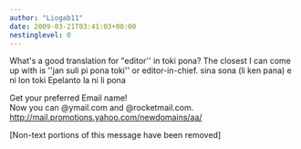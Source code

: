 ```yaml
---
author: "Liogab11"
date: 2009-03-21T03:41:03+00:00
nestinglevel: 0
---
```

What's a good translation for "editor'' in toki pona? The closest I can come up with is ''jan suli pi pona toki'' or editor-in-chief. sina sona (li ken pana) e ni lon toki Epelanto la ni li pona  
  
  
  
Get your preferred Email name!  
Now you can @ymail.com and @rocketmail.com.  
http://mail.promotions.yahoo.com/newdomains/aa/  
  
\[Non-text portions of this message have been removed\]